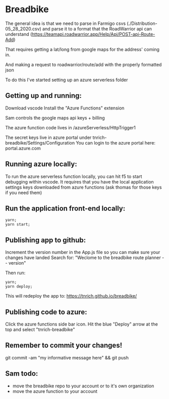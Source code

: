 # Breadbike
The general idea is that we need to parse in Farmigo csvs (./Distribution-05_28_2020.csv) and parse it to a format that the RoadWarrior api can understand (https://teamapi.roadwarrior.app/Help/Api/POST-api-Route-Add)

That requires getting a lat/long from google maps for the address' coming in. 

And making a request to roadwarrior/route/add with the properly formatted json 

To do this I've started setting up an azure serverless folder 


## Getting up and running: 
Download vscode
Install the "Azure Functions" extension 

Sam controls the google maps api keys + billing 



The azure function code lives in /azureServerless/HttpTrigger1 

The secret keys live in azure portal under tnrich-breadbike/Settings/Configuration 
You can login to the azure portal here: 
portal.azure.com


## Running azure locally:
To run the azure serverless function locally, you can hit f5 to start debugging within vscode. 
It requires that you have the local application settings keys downloaded from azure functions (ask thomas for those keys if you need them)

## Run the application front-end locally:
```
yarn;
yarn start;
```


## Publishing app to github: 
Increment the version number in the App.js file so you can make sure your changes have landed 
Search for: "Weclome to the breadbike route planner -- version"

Then run:
```
yarn;
yarn deploy;
```

This will redeploy the app to: https://tnrich.github.io/breadbike/

## Publishing code to azure: 
Click the azure functions side bar icon. Hit the blue "Deploy" arrow at the top and select "tnrich-breadbike"

## Remember to commit your changes! 

git commit -am "my informative message here" && git push


## Sam todo: 
 - move the breadbike repo to your account or to it's own organization 
 - move the azure function to your account 
 